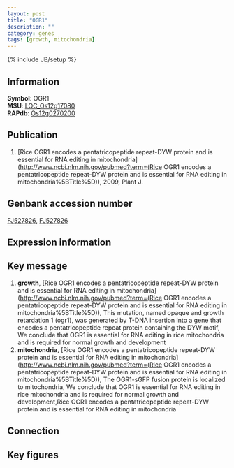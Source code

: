 ```yaml
---
layout: post
title: "OGR1"
description: ""
category: genes
tags: [growth, mitochondria]
---
```

{% include JB/setup %}

## Information
__Symbol__: OGR1  
__MSU__: [LOC_Os12g17080](http://rice.plantbiology.msu.edu/cgi-bin/ORF_infopage.cgi?orf=LOC_Os12g17080)  
__RAPdb__: [Os12g0270200](http://rapdb.dna.affrc.go.jp/viewer/gbrowse_details/irgsp1?name=Os12g0270200)  

## Publication
1. [Rice OGR1 encodes a pentatricopeptide repeat-DYW protein and is essential for RNA editing in mitochondria](http://www.ncbi.nlm.nih.gov/pubmed?term=(Rice OGR1 encodes a pentatricopeptide repeat-DYW protein and is essential for RNA editing in mitochondria%5BTitle%5D)), 2009, Plant J.

## Genbank accession number
[FJ527826](http://www.ncbi.nlm.nih.gov/nuccore/FJ527826), [FJ527826](http://www.ncbi.nlm.nih.gov/nuccore/FJ527826)

## Expression information

## Key message
1. __growth__, [Rice OGR1 encodes a pentatricopeptide repeat-DYW protein and is essential for RNA editing in mitochondria](http://www.ncbi.nlm.nih.gov/pubmed?term=(Rice OGR1 encodes a pentatricopeptide repeat-DYW protein and is essential for RNA editing in mitochondria%5BTitle%5D)),  This mutation, named opaque and growth retardation 1 (ogr1), was generated by T-DNA insertion into a gene that encodes a pentatricopeptide repeat protein containing the DYW motif, We conclude that OGR1 is essential for RNA editing in rice mitochondria and is required for normal growth and development
2. __mitochondria__, [Rice OGR1 encodes a pentatricopeptide repeat-DYW protein and is essential for RNA editing in mitochondria](http://www.ncbi.nlm.nih.gov/pubmed?term=(Rice OGR1 encodes a pentatricopeptide repeat-DYW protein and is essential for RNA editing in mitochondria%5BTitle%5D)),  The OGR1-sGFP fusion protein is localized to mitochondria, We conclude that OGR1 is essential for RNA editing in rice mitochondria and is required for normal growth and development,Rice OGR1 encodes a pentatricopeptide repeat-DYW protein and is essential for RNA editing in mitochondria

## Connection

## Key figures


